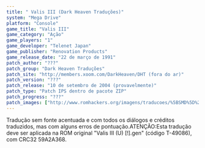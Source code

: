```yaml
---
title: " Valis III (Dark Heaven Traduções)"
system: "Mega Drive"
platform: "Console"
game_title: "Valis III"
game_category: "Ação"
game_players: "1"
game_developer: "Telenet Japan"
game_publisher: "Renovation Products"
game_release_date: "22 de março de 1991"
patch_author: "???"
patch_group: "Dark Heaven Traduções"
patch_site: "http://members.xoom.com/DarkHeaven/DHT (fora do ar)"
patch_version: "???"
patch_release: "10 de setembro de 2004 (provavelmente)"
patch_type: "Patch IPS dentro de pacote ZIP"
patch_progress: "???"
patch_images: ["http://www.romhackers.org/imagens/traducoes/%5BSMD%5D%20Valis%20III%20-%20Dark%20Heaven%20Traducoes%20e%20IPS%20Center%20-%201.png","http://www.romhackers.org/imagens/traducoes/%5BSMD%5D%20Valis%20III%20-%20Dark%20Heaven%20Traducoes%20-%202.png","http://www.romhackers.org/imagens/traducoes/%5BSMD%5D%20Valis%20III%20-%20Dark%20Heaven%20Traducoes%20-%203.png"]
---
```

Tradução sem fonte acentuada e com todos os diálogos e créditos traduzidos, mas com alguns erros de pontuação.ATENÇÃO:Esta tradução deve ser aplicada na ROM original "Valis III (U) [!].gen" (código T-49086), com CRC32 59A2A368.